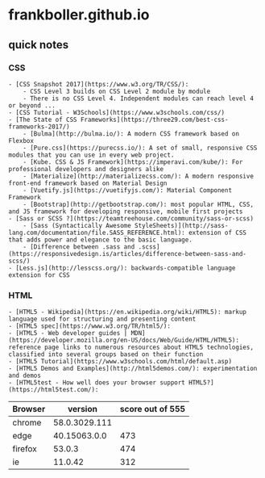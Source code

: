 # frankboller.github.io
## quick notes
### CSS
    - [CSS Snapshot 2017](https://www.w3.org/TR/CSS/): 
        - CSS Level 3 builds on CSS Level 2 module by module
        - There is no CSS Level 4. Independent modules can reach level 4 or beyond ...
    - [CSS Tutorial - W3Schools](https://www.w3schools.com/css/)
    - [The State of CSS Frameworks](https://three29.com/best-css-frameworks-2017/)
        - [Bulma](http://bulma.io/): A modern CSS framework based on Flexbox
        - [Pure.css](https://purecss.io/): A set of small, responsive CSS modules that you can use in every web project.
        - [Kube. CSS & JS Framework](https://imperavi.com/kube/): For professional developers and designers alike
        - [Materialize](http://materializecss.com/): A modern responsive front-end framework based on Material Design
        - [Vuetify.js](https://vuetifyjs.com/): Material Component Framework
        - [Bootstrap](http://getbootstrap.com/): most popular HTML, CSS, and JS framework for developing responsive, mobile first projects
    - [Sass or SCSS ?](https://teamtreehouse.com/community/sass-or-scss)
        - [Sass (Syntactically Awesome StyleSheets)](http://sass-lang.com/documentation/file.SASS_REFERENCE.html): extension of CSS that adds power and elegance to the basic language.
        - [Difference between .sass and .scss](https://responsivedesign.is/articles/difference-between-sass-and-scss/)
    - [Less.js](http://lesscss.org/): backwards-compatible language extension for CSS
### HTML
    - [HTML5 - Wikipedia](https://en.wikipedia.org/wiki/HTML5): markup language used for structuring and presenting content
    - [HTML5 spec](https://www.w3.org/TR/html5/): 
    - [HTML5 - Web developer guides | MDN](https://developer.mozilla.org/en-US/docs/Web/Guide/HTML/HTML5): reference page links to numerous resources about HTML5 technologies, classified into several groups based on their function
    - [HTML5 Tutorial](https://www.w3schools.com/html/default.asp)
    - [HTML5 Demos and Examples](http://html5demos.com/): experimentation and demos
    - [HTML5test - How well does your browser support HTML5?](https://html5test.com/): 
Browser | version       | score out of 555
------- | ------------- | ---
chrome  | 58.0.3029.111 | 
edge    | 40.15063.0.0  | 473
firefox | 53.0.3        | 474
ie      | 11.0.42       | 312
    
    
